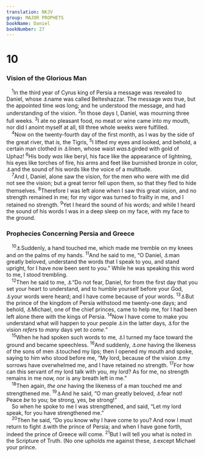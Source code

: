 ```yaml
---
translation: NKJV
group: MAJOR PROPHETS
bookName: Daniel 
bookNumber: 27
---
```


<div class="title"><h1>10</h1><h3>Vision of the Glorious Man</h3></div>
<span class="verse da_10_1"> <sup>1</sup>In the third year of Cyrus king of Persia a message was revealed to Daniel, whose <a data-toggle="tooltip" data-placement="bottom" title="Dan. 1:7">⚓</a>name was called Belteshazzar. The message <i>was</i> true, but the appointed time <i>was</i> long; and he understood the message, and had understanding of the vision. </span>
<span class="verse da_10_2"><sup>2</sup>In those days I, Daniel, was mourning three full weeks. </span>
<span class="verse da_10_3"><sup>3</sup>I ate no pleasant food, no meat or wine came into my mouth, nor did I anoint myself at all, till three whole weeks were fulfilled.<br/></span>
<span class="verse da_10_4"> <sup>4</sup>Now on the twenty-fourth day of the first month, as I was by the side of the great river, that <i>is,</i> the Tigris, </span>
<span class="verse da_10_5"><sup>5</sup>I lifted my eyes and looked, and behold, a certain man clothed in <a data-toggle="tooltip" data-placement="bottom" title="Ezek. 9:2; 10:2">⚓</a>linen, whose waist <i>was</i><a data-toggle="tooltip" data-placement="bottom" title="Rev. 1:13; 15:6">⚓</a>girded with gold of Uphaz! </span>
<span class="verse da_10_6"><sup>6</sup>His body <i>was</i> like beryl, his face like the appearance of lightning, his eyes like torches of fire, his arms and feet like burnished bronze in color, <a data-toggle="tooltip" data-placement="bottom" title="(Rev. 1:15)">⚓</a>and the sound of his words like the voice of a multitude.<br/></span>
<span class="verse da_10_7"> <sup>7</sup>And I, Daniel, alone saw the vision, for the men who were with me did not see the vision; but a great terror fell upon them, so that they fled to hide themselves. </span>
<span class="verse da_10_8"><sup>8</sup>Therefore I was left alone when I saw this great vision, and no strength remained in me; for my vigor was turned to frailty in me, and I retained no strength. </span>
<span class="verse da_10_9"><sup>9</sup>Yet I heard the sound of his words; and while I heard the sound of his words I was in a deep sleep on my face, with my face to the ground.<br/></span>
<div class="title"><h3>Prophecies Concerning Persia and Greece</h3></div>
<span class="verse da_10_10"> <sup>10</sup><a data-toggle="tooltip" data-placement="bottom" title="Dan. 9:21">⚓</a>Suddenly, a hand touched me, which made me tremble on my knees and <i>on</i> the palms of my hands. </span>
<span class="verse da_10_11"><sup>11</sup>And he said to me, “O Daniel, <a data-toggle="tooltip" data-placement="bottom" title="Dan. 9:23">⚓</a>man greatly beloved, understand the words that I speak to you, and stand upright, for I have now been sent to you.” While he was speaking this word to me, I stood trembling.<br/></span>
<span class="verse da_10_12"> <sup>12</sup>Then he said to me, <a data-toggle="tooltip" data-placement="bottom" title="Rev. 1:17">⚓</a>“Do not fear, Daniel, for from the first day that you set your heart to understand, and to humble yourself before your God, <a data-toggle="tooltip" data-placement="bottom" title="Dan. 9:3, 4, 22, 23; Acts 10:4">⚓</a>your words were heard; and I have come because of your words. </span>
<span class="verse da_10_13"><sup>13</sup><a data-toggle="tooltip" data-placement="bottom" title="Dan. 10:20">⚓</a>But the prince of the kingdom of Persia withstood me twenty-one days; and behold, <a data-toggle="tooltip" data-placement="bottom" title="Dan. 10:21; 12:1; Jude 9; (Rev. 12:7)">⚓</a>Michael, one of the chief princes, came to help me, for I had been left alone there with the kings of Persia. </span>
<span class="verse da_10_14"><sup>14</sup>Now I have come to make you understand what will happen to your people <a data-toggle="tooltip" data-placement="bottom" title="Gen. 49:1; Deut. 31:29; Dan. 2:28">⚓</a>in the latter days, <a data-toggle="tooltip" data-placement="bottom" title="Dan. 8:26; 10:1">⚓</a>for the vision <i>refers</i> to <i>many</i> days yet <i>to</i> <i>come.</i>”<br/></span>
<span class="verse da_10_15"> <sup>15</sup>When he had spoken such words to me, <a data-toggle="tooltip" data-placement="bottom" title="Dan. 8:18; 10:9">⚓</a>I turned my face toward the ground and became speechless. </span>
<span class="verse da_10_16"><sup>16</sup>And suddenly, <a data-toggle="tooltip" data-placement="bottom" title="Dan. 8:15">⚓</a><i>one</i> having the likeness of the sons of men <a data-toggle="tooltip" data-placement="bottom" title="Jer. 1:9; Dan. 10:10">⚓</a>touched my lips; then I opened my mouth and spoke, saying to him who stood before me, “My lord, because of the vision <a data-toggle="tooltip" data-placement="bottom" title="Dan. 10:8, 9">⚓</a>my sorrows have overwhelmed me, and I have retained no strength. </span>
<span class="verse da_10_17"><sup>17</sup>For how can this servant of my lord talk with you, my lord? As for me, no strength remains in me now, nor is any breath left in me.”<br/></span>
<span class="verse da_10_18"> <sup>18</sup>Then again, <i>the</i> <i>one</i> having the likeness of a man touched me and strengthened me. </span>
<span class="verse da_10_19"><sup>19</sup><a data-toggle="tooltip" data-placement="bottom" title="Dan. 10:11">⚓</a>And he said, “O man greatly beloved, <a data-toggle="tooltip" data-placement="bottom" title="Judg. 6:23; Is. 43:1; Dan. 10:12">⚓</a>fear not! Peace <i>be</i> to you; be strong, yes, be strong!”<br/> So when he spoke to me I was strengthened, and said, “Let my lord speak, for you have strengthened me.”<br/></span>
<span class="verse da_10_20"> <sup>20</sup>Then he said, “Do you know why I have come to you? And now I must return to fight <a data-toggle="tooltip" data-placement="bottom" title="Dan. 10:13">⚓</a>with the prince of Persia; and when I have gone forth, indeed the prince of Greece will come. </span>
<span class="verse da_10_21"><sup>21</sup>But I will tell you what is noted in the Scripture of Truth. (No one upholds me against these, <a data-toggle="tooltip" data-placement="bottom" title="Dan. 10:13; Jude 9; (Rev. 12:7)">⚓</a>except Michael your prince.<br/></span>
